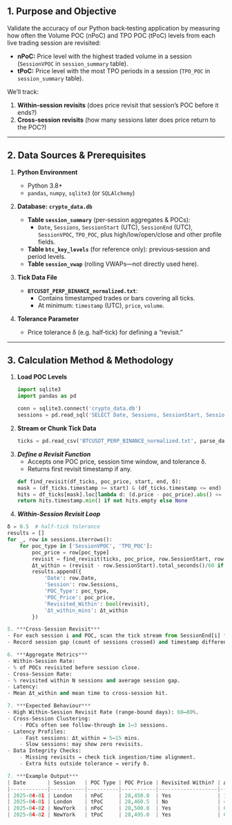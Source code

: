 ## 1. Purpose and Objective

Validate the accuracy of our Python back‑testing application by measuring how often the Volume POC (nPoC) and TPO POC (tPoC) levels from each live trading session are revisited:

- **nPoC:** Price level with the highest traded volume in a session (`SessionVPOC` in `session_summary` table).  
- **tPoC:** Price level with the most TPO periods in a session (`TPO_POC` in `session_summary` table).  

We’ll track:
1. **Within‑session revisits** (does price revisit that session’s POC before it ends?)  
2. **Cross‑session revisits** (how many sessions later does price return to the POC?)

---

## 2. Data Sources & Prerequisites

1. **Python Environment**  
   - Python 3.8+  
   - `pandas`, `numpy`, `sqlite3` (or `SQLAlchemy`)  

2. **Database: `crypto_data.db`**  
   - **Table `session_summary`** (per‐session aggregates & POCs):  
     - `Date`, `Sessions`, `SessionStart` (UTC), `SessionEnd` (UTC),  
       `SessionVPOC`, `TPO_POC`, plus high/low/open/close and other profile fields.  
   - **Table `btc_key_levels`** (for reference only): previous‐session and period levels.  
   - **Table `session_vwap`** (rolling VWAPs—not directly used here).

3. **Tick Data File**  
   - **`BTCUSDT_PERP_BINANCE_normalized.txt`**:  
     - Contains timestamped trades or bars covering all ticks.  
     - At minimum: `timestamp` (UTC), `price`, `volume`.

4. **Tolerance Parameter**  
   - Price tolerance δ (e.g. half‐tick) for defining a “revisit.”

---

## 3. Calculation Method & Methodology

1. **Load POC Levels**  
   ```python
   import sqlite3
   import pandas as pd

   conn = sqlite3.connect('crypto_data.db')
   sessions = pd.read_sql('SELECT Date, Sessions, SessionStart, SessionEnd, SessionVPOC, TPO_POC FROM session_summary', conn)
2. **Stream or Chunk Tick Data**
   ```python
   ticks = pd.read_csv('BTCUSDT_PERP_BINANCE_normalized.txt', parse_dates=['timestamp'])

3. ***Define a Revisit Function***
    - Accepts one POC price, session time window, and tolerance δ.
    - Returns first revisit timestamp if any.
    ```python
    def find_revisit(df_ticks, poc_price, start, end, δ):
    mask = (df_ticks.timestamp >= start) & (df_ticks.timestamp <= end)
    hits = df_ticks[mask].loc[lambda d: (d.price - poc_price).abs() <= δ]
    return hits.timestamp.min() if not hits.empty else None

4.  ***Within‑Session Revisit Loop***
```python
δ = 0.5  # half‐tick tolerance
results = []
for _, row in sessions.iterrows():
    for poc_type in ['SessionVPOC', 'TPO_POC']:
        poc_price = row[poc_type]
        revisit = find_revisit(ticks, poc_price, row.SessionStart, row.SessionEnd, δ)
        Δt_within = (revisit - row.SessionStart).total_seconds()/60 if revisit else None
        results.append({
            'Date': row.Date,
            'Session': row.Sessions,
            'POC_Type': poc_type,
            'POC_Price': poc_price,
            'Revisited_Within': bool(revisit),
            'Δt_within_mins': Δt_within
        })

5. ***Cross-Session Revisit***
- For each session i and POC, scan the tick stream from SessionEnd[i] forward until you hit the level.
- Record session gap (count of sessions crossed) and timestamp difference.

6. ***Aggregate Metrics***
- Within‑Session Rate:
- % of POCs revisited before session close.
- Cross‑Session Rate:
- % revisited within N sessions and average session gap.
- Latency:
- Mean Δt_within and mean time to cross‑session hit.

7. ***Expected Behaviour*** 
- High Within‑Session Revisit Rate (range‐bound days): 60–80%.
- Cross‑Session Clustering:
    - POCs often see follow‑through in 1–3 sessions.
- Latency Profiles:
    - Fast sessions: Δt_within ≈ 5–15 mins.
    - Slow sessions: may show zero revisits.
- Data Integrity Checks:
    - Missing revisits → check tick ingestion/time alignment. 
    - Extra hits outside tolerance → verify δ.

7. ***Example Output***
| Date       | Session   | POC Type | POC Price | Revisited Within? | Δt_within (mins) | Cross‑Session Revisited? | Session Gap | Δt_cross (hh:mm) |
|------------|-----------|----------|-----------|-------------------|------------------|--------------------------|-------------|------------------|
| 2025‑04‑01 | London    | nPoC     | 28,450.0  | Yes               | 12.3             | Yes                      | 1           | 05:42            |
| 2025‑04‑01 | London    | tPoC     | 28,460.5  | No                | —                | Yes                      | 2           | 02:15            |
| 2025‑04‑02 | NewYork   | nPoC     | 28,500.0  | Yes               | 08.7             | No                       | —           | —                |
| 2025‑04‑02 | NewYork   | tPoC     | 28,495.0  | Yes               | 03.5             | Yes                      | 1           | 10:21            |

